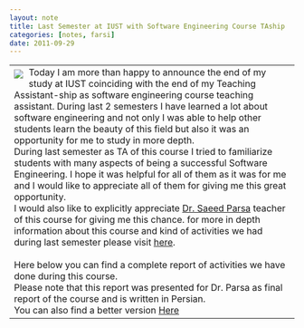 ```yaml
---
layout: note
title: Last Semester at IUST with Software Engineering Course TAship
categories: [notes, farsi]
date: 2011-09-29
---
```

<div class="entry-content"><div xmlns="http://www.w3.org/1999/xhtml"><table cellspacing="0" class="sites-layout-name-one-column sites-layout-hbox"><tbody><tr><td class="sites-layout-tile sites-tile-name-content-1"><div dir="ltr"><div><div style="display:inline;float:left;margin:5px 10px 0pt 0pt"><a href="../../notes/lastsemesteratiustwithsoftengcoursetaship/iust_logo.jpg?attredirects=0/index.html" imageanchor="1"><img border="0" src="https://sites.google.com/site/btabibian/_/rsrc/1315596994301/notes/lastsemesteratiustwithsoftengcoursetaship/iust_logo.jpg"/></a></div>Today I am more than happy to announce the end of my study at IUST coinciding with the end of my Teaching Assistant-ship as software engineering course teaching assistant. During last 2 semesters I have learned a lot about software engineering and not only I was able to help other students learn the beauty of this field but also it was an opportunity for me to study in more depth. <br/></div><div>During last semester as TA of this course I tried to familiarize students with many aspects of being a successful Software Engineering. I hope it was helpful for all of them as it was for me and I would like to appreciate all of them for giving me this great opportunity.</div><div>I would also like to explicitly appreciate <a href="http://www.iust.ac.ir/find.php?item=14.1957.1486.fa" rel="nofollow" target="_blank">Dr. Saeed Parsa</a> teacher of this course for giving me this chance. for more in depth information about this course and kind of activities we had during last semester please visit <a href="https://sites.google.com/site/iustse12010/" rel="nofollow" target="_blank">here</a>.</div><div><br/></div><div>Here below you can find a complete report of activities we have done during this course.</div><div>Please note that this report was presented for Dr. Parsa as final report of the course and is written in Persian.<br/>You can also find a better version <a href="https://docs.google.com/leaf?id=0B-_cDn-lHNl8MjZhMTBmMDktYTIyNy00YTRjLWFjZTktZjA5MDk1ZGZhY2I0&amp;hl=en" target="_blank">Here</a><br/></div> </div></td></tr></tbody></table></div></div>